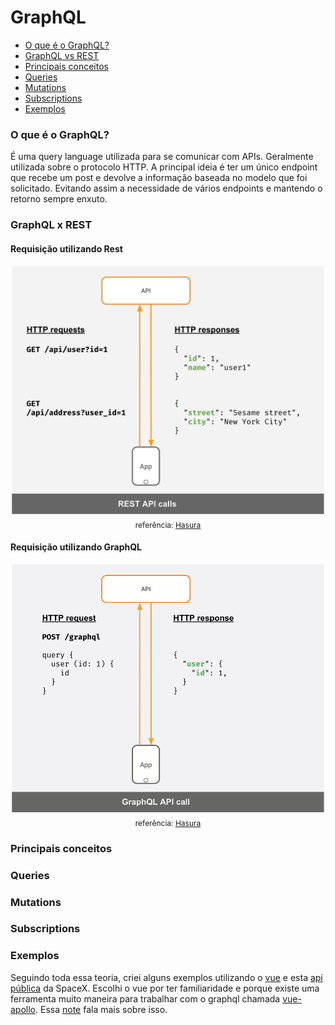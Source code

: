 # GraphQL

- [O que é o GraphQL?](#o-que-é-o-graphql)
- [GraphQL vs REST](#graphql-vs-rest)
- [Principais conceitos](#principais-conceitos)
- [Queries](#queries)
- [Mutations](#mutations)
- [Subscriptions](#subscriptions)
- [Exemplos](https://github.com/zanchettouw/notes/tree/master/graphql/examples)


### O que é o GraphQL? ###

É uma query language utilizada para se comunicar  com APIs. Geralmente utilizada sobre o protocolo HTTP. A principal ideia é ter um único endpoint que recebe um post e devolve a informação baseada no modelo que foi solicitado. Evitando assim a necessidade de vários endpoints e mantendo o retorno sempre enxuto.
### GraphQL x REST ###

#### Requisição utilizando Rest ####

<div style="display: flex; flex-direction: column; align-items: center;">
  <img src="./images/rest-api.png" style="max-width: 500px;">
  <span style="font-size: 12px; margin-top: 10px;">referência: <a href="https://hasura.io/learn/graphql/intro-graphql/graphql-vs-rest/" target="_blank">Hasura</a></span>
</div>

#### Requisição utilizando GraphQL ####

<div style="display: flex; flex-direction: column; align-items: center;">
  <img src="./images/graphql-api.gif" style="max-width: 500px;">
  <span style="font-size: 12px; margin-top: 10px;">referência: <a href="https://hasura.io/learn/graphql/intro-graphql/graphql-vs-rest/" target="_blank">Hasura</a></span>
</div>

### Principais conceitos ###
### Queries ###

### Mutations ###
### Subscriptions ###

### Exemplos ###

Seguindo toda essa teoria, criei alguns exemplos utilizando o [vue](https://vuejs.org/) e esta [api pública](https://api.spacex.land/graphql/) da SpaceX.
Escolhi o vue por ter familiaridade e  porque existe uma ferramenta muito maneira para trabalhar com o graphql chamada [vue-apollo](https://apollo.vuejs.org/). Essa [note](https://github.com/zanchettouw/notes/tree/master/graphql/vue-apollo.md) fala mais sobre isso.
